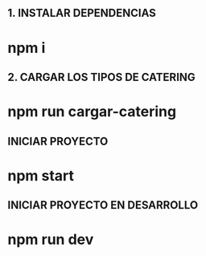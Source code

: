 ## 1.  INSTALAR DEPENDENCIAS

# npm i

## 2. CARGAR LOS TIPOS DE CATERING
# npm run cargar-catering

## INICIAR PROYECTO
# npm start

## INICIAR PROYECTO EN DESARROLLO
# npm run dev
